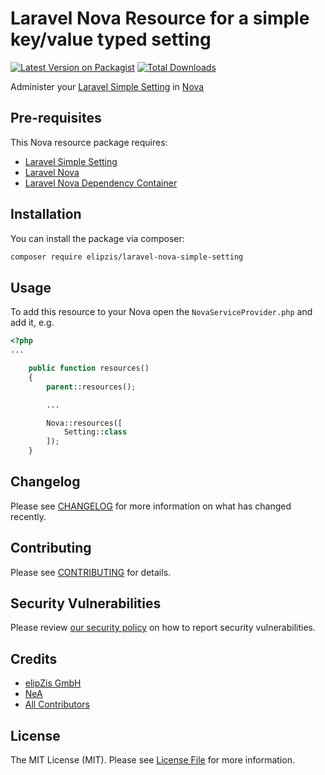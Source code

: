 # Laravel Nova Resource for a simple key/value typed setting

[![Latest Version on Packagist](https://img.shields.io/packagist/v/elipzis/laravel-nova-simple-setting.svg?style=flat-square)](https://packagist.org/packages/elipzis/laravel-nova-simple-setting)
[![Total Downloads](https://img.shields.io/packagist/dt/elipzis/laravel-nova-simple-setting.svg?style=flat-square)](https://packagist.org/packages/elipzis/laravel-nova-simple-setting)

Administer your [Laravel Simple Setting](https://github.com/elipZis/laravel-simple-setting)
in [Nova](https://nova.laravel.com/)

## Pre-requisites

This Nova resource package requires:

* [Laravel Simple Setting](https://github.com/elipZis/laravel-simple-setting)
* [Laravel Nova](https://nova.laravel.com/)
* [Laravel Nova Dependency Container](https://github.com/epartment/nova-dependency-container)

## Installation

You can install the package via composer:

```bash
composer require elipzis/laravel-nova-simple-setting
```

## Usage

To add this resource to your Nova open the `NovaServiceProvider.php` and add it, e.g.

```php
<?php
...

    public function resources()
    {
        parent::resources();

        ...

        Nova::resources([
            Setting::class
        ]);
    }
```

## Changelog

Please see [CHANGELOG](CHANGELOG.md) for more information on what has changed recently.

## Contributing

Please see [CONTRIBUTING](.github/CONTRIBUTING.md) for details.

## Security Vulnerabilities

Please review [our security policy](.github/SECURITY.md) on how to report security vulnerabilities.

## Credits

- [elipZis GmbH](https://elipZis.com)
- [NeA](https://github.com/nea)
- [All Contributors](https://github.com/elipZis/laravel-nova-simple-setting/contributors)

## License

The MIT License (MIT). Please see [License File](LICENSE.md) for more information.
